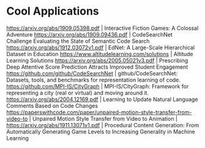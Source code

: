 # Cool Applications

https://arxiv.org/abs/1909.05398.pdf | Interactive Fiction Games: A Colossal Adventure
https://arxiv.org/abs/1909.09436.pdf | CodeSearchNet Challenge Evaluating the State of Semantic Code Search
https://arxiv.org/abs/1912.03072v1.pdf | EdNet: A Large-Scale Hierarchical Dataset in Education
https://www.altitudelearning.com/solutions | Altitude Learning Solutions
https://arxiv.org/abs/2005.05021v3.pdf | Prescribing Deep Attentive Score Prediction Attracts Improved Student Engagement
https://github.com/github/CodeSearchNet | github/CodeSearchNet: Datasets, tools, and benchmarks for representation learning of code.
https://github.com/MPI-IS/CityGraph | MPI-IS/CityGraph: Framework for representing a city (real or virtual) and moving around it.
https://arxiv.org/abs/2004.12169.pdf | Learning to Update Natural Language Comments Based on Code Changes
https://paperswithcode.com/paper/unpaired-motion-style-transfer-from-video-to | Unpaired Motion Style Transfer from Video to Animation |
https://arxiv.org/abs/1911.13071v1.pdf | Procedural Content Generation: From Automatically Generating Game Levels to Increasing Generality in Machine Learning
